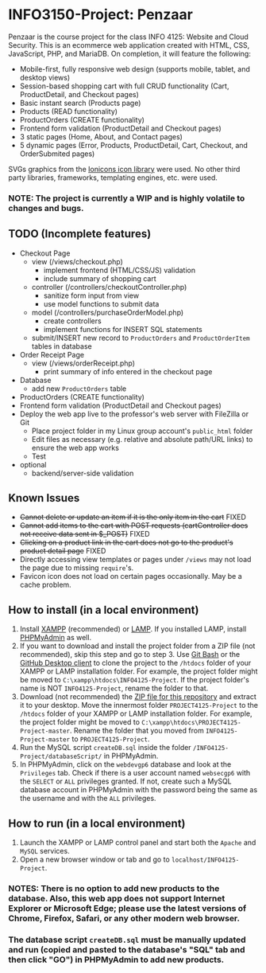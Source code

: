 # INFO3150-Project: Penzaar

Penzaar is the course project for the class INFO 4125: Website and Cloud Security.
This is an ecommerce web application created with HTML, CSS, JavaScript, PHP, and MariaDB.
On completion, it will feature the following:

- Mobile-first, fully responsive web design (supports mobile, tablet, and desktop views)
- Session-based shopping cart with full CRUD functionality (Cart, ProductDetail, and Checkout pages)
- Basic instant search (Products page)
- Products (READ functionality)
- ProductOrders (CREATE functionality)
- Frontend form validation (ProductDetail and Checkout pages)
- 3 static pages (Home, About, and Contact pages)
- 5 dynamic pages (Error, Products, ProductDetail, Cart, Checkout, and OrderSubmited pages)

SVGs graphics from the [Ionicons icon library](https://ionicons.com/) were used.
No other third party libraries, frameworks, templating engines, etc. were used.

### NOTE: The project is currently a WIP and is highly volatile to changes and bugs.

## TODO (Incomplete features)

- Checkout Page
  - view (/views/checkout.php)
    - implement frontend (HTML/CSS/JS) validation
    - include summary of shopping cart
  - controller (/controllers/checkoutController.php)
    - sanitize form input from view
    - use model functions to submit data
  - model (/controllers/purchaseOrderModel.php)
    - create controllers
    - implement functions for INSERT SQL statements
  - submit/INSERT new record to `ProductOrders` and `ProductOrderItem` tables in database
- Order Receipt Page
  - view (/views/orderReceipt.php)
    - print summary of info entered in the checkout page
- Database
  - add new `ProductOrders` table
- ProductOrders (CREATE functionality)
- Frontend form validation (ProductDetail and Checkout pages)
- Deploy the web app live to the professor's web server with FileZilla or Git
  - Place project folder in my Linux group account's `public_html` folder
  - Edit files as necessary (e.g. relative and absolute path/URL links) to ensure the web app works
  - Test
- optional
  - backend/server-side validation

## Known Issues

- ~~Cannot delete or update an item if it is the only item in the cart~~ FIXED
- ~~Cannot add items to the cart with POST requests (cartController does not receive data sent in \$\_POST)~~ FIXED
- ~~Clicking on a product link in the cart does not go to the product's product detail page~~ FIXED
- Directly accessing view templates or pages under `/views` may not load the page due to missing `require`'s.
- Favicon icon does not load on certain pages occasionally. May be a cache problem.

## How to install (in a local environment)

1. Install [XAMPP](https://www.apachefriends.org/index.html) (recommended) or [LAMP](https://bitnami.com/stack/lamp/installer). If you installed LAMP, install [PHPMyAdmin](https://www.phpmyadmin.net/) as well.
2. If you want to download and install the project folder from a ZIP file (not recommended), skip this step and go to step 3. Use [Git Bash](https://git-scm.com/downloads) or the [GitHub Desktop client](https://desktop.github.com/) to clone the project to the `/htdocs` folder of your XAMPP or LAMP installation folder. For example, the project folder might be moved to `C:\xampp\htdocs\INFO4125-Project`. If the project folder's name is NOT `INFO4125-Project`, rename the folder to that.
3. Download (not recommended) the [ZIP file for this repository](https://github.com/JunYuHuang/INFO4125-Project/archive/master.zip) and extract it to your desktop. Move the innermost folder `PROJECT4125-Project` to the `/htdocs` folder of your XAMPP or LAMP installation folder. For example, the project folder might be moved to `C:\xampp\htdocs\PROJECT4125-Project-master`. Rename the folder that you moved from `INFO4125-Project-master` to `PROJECT4125-Project`.
4. Run the MySQL script `createDB.sql` inside the folder `/INFO4125-Project/databaseScript/` in PHPMyAdmin.
5. In PHPMyAdmin, click on the `webdevgp6` database and look at the `Privileges` tab. Check if there is a user account named `websecgp6` with the `SELECT` or `ALL` privileges granted. If not, create such a MySQL database account in PHPMyAdmin with the password being the same as the username and with the `ALL` privileges.

## How to run (in a local environment)

1. Launch the XAMPP or LAMP control panel and start both the `Apache` and `MySQL` services.
2. Open a new browser window or tab and go to `localhost/INFO4125-Project`.

### NOTES: There is no option to add new products to the database. Also, this web app does not support Internet Explorer or Microsoft Edge; please use the latest versions of Chrome, Firefox, Safari, or any other modern web browser.

### The database script `createDB.sql` must be manually updated and run (copied and pasted to the database's "SQL" tab and then click "GO") in PHPMyAdmin to add new products.

<!-- ## Screenshots -->
<!-- ### Home Page -->
<!-- ### Products Page -->
<!-- ### About Page -->
<!-- ### Contact Page -->
<!-- ### Cart Page -->
<!-- ### Checkout Page -->
<!-- ### Order Confirmation Page -->
